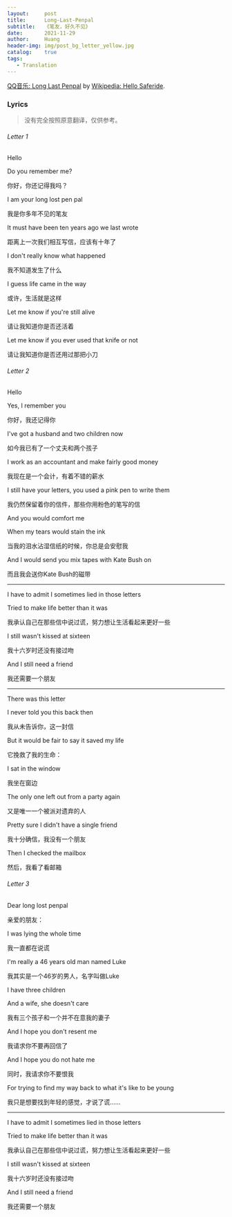 ```yaml
---
layout:     post
title:      Long-Last-Penpal
subtitle:   《笔友，好久不见》
date:       2021-11-29
author:     Huang
header-img: img/post_bg_letter_yellow.jpg
catalog:    true
tags:
   - Translation
---
```


[QQ音乐: Long Last Penpal](https://y.qq.com/n/ryqq/songDetail/000Rw7MW27aaoc) by [Wikipedia: Hello Saferide](https://en.wikipedia.org/wiki/Hello_Saferide).

### Lyrics

> 没有完全按照原意翻译，仅供参考。

###### Letter 1

Hello

Do you remember me?

你好，你还记得我吗？

I am your long lost pen pal

我是你多年不见的笔友

It must have been ten years ago we last wrote

距离上一次我们相互写信，应该有十年了

I don't really know what happened

我不知道发生了什么

I guess life came in the way

或许，生活就是这样

Let me know if you're still alive

请让我知道你是否还活着

Let me know if you ever used that knife or not

请让我知道你是否还用过那把小刀

###### Letter 2

Hello

Yes, I remember you

你好，我还记得你

I've got a husband and two children now

如今我已有了一个丈夫和两个孩子

I work as an accountant and make fairly good money

我现在是一个会计，有着不错的薪水

I still have your letters, you used a pink pen to write them

我仍然保留着你的信件，那些你用粉色的笔写的信

And you would comfort me

When my tears would stain the ink

当我的泪水沾湿信纸的时候，你总是会安慰我

And I would send you mix tapes with Kate Bush on

而且我会送你Kate Bush的磁带

---

I have to admit I sometimes lied in those letters

Tried to make life better than it was

我承认自己在那些信中说过谎，努力想让生活看起来更好一些

I still wasn't kissed at sixteen

我十六岁时还没有接过吻

And I still need a friend

我还需要一个朋友

---

There was this letter

I never told you this back then

我从未告诉你，这一封信

But it would be fair to say it saved my life

它挽救了我的生命：

I sat in the window

我坐在窗边

The only one left out from a party again

又是唯一一个被派对遗弃的人

Pretty sure I didn't have a single friend

我十分确信，我没有一个朋友

Then I checked the mailbox

然后，我看了看邮箱

###### Letter 3

Dear long lost penpal

亲爱的朋友：

I was lying the whole time

我一直都在说谎

I'm really a 46 years old man named Luke

我其实是一个46岁的男人，名字叫做Luke

I have three children

And a wife, she doesn't care

我有三个孩子和一个并不在意我的妻子

And I hope you don't resent me

我请求你不要再回信了

And I hope you do not hate me

同时，我请求你不要恨我

For trying to find my way back to what it's like to be young

我只是想要找到年轻的感觉，才说了谎……

---

I have to admit I sometimes lied in those letters

Tried to make life better than it was

我承认自己在那些信中说过谎，努力想让生活看起来更好一些

I still wasn't kissed at sixteen

我十六岁时还没有接过吻

And I still need a friend

我还需要一个朋友
